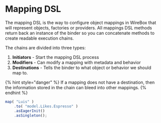 # Mapping DSL

The mapping DSL is the way to configure object mappings in WireBox that will represent objects, factories or providers. All mappings DSL methods return back an instance of the binder so you can concatenate methods to create readable execution chains.

The chains are divided into three types:

1. **Initiators** - Start the mapping DSL process
2. **Modifiers** - Can modify a mapping with metadata and behavior
3. **Destinations** - Tells the binder to what object or behavior we should map to.

{% hint style="danger" %}
If a mapping does not have a destination, then the information stored in the chain can bleed into other mappings.
{% endhint %}

```javascript
map( "Luis" )
    .to( "model.Likes.Espresso" )
    .asEagerInit()
    .asSingleton();
```

